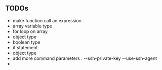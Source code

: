 
## TODOs ##

- make function call an expression 
- array variable type
- for loop on array
- object type
- boolean type
- if statement
- object type
- add more command parameters :
     --ssh-private-key
     --use-ssh-agent
- 
